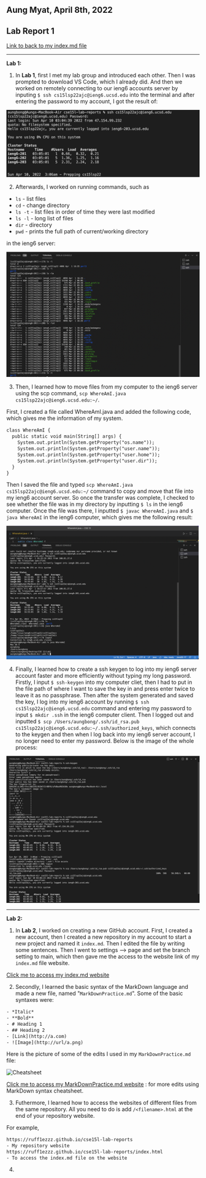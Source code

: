 ## Aung Myat, April 8th, 2022
## Lab Report 1
[Link to back to my index.md file](https://ruff1ezzz.github.io/cse15l-lab-reports/index.html)

***

**Lab 1:**

1) In **Lab 1**, first I met my lab group and introduced each other. Then I was prompted to download VS Code, which I already did. And then we worked on remotely connecting to  our ieng6 accounts server by inputing `$ ssh cs15lsp22ajc@ieng6.ucsd.edu` into the terminal and after entering the password to my account, I got the result of:

![Start](1Lab1.png)

2) Afterwards, I worked on running commands, such as 

* `ls` - list files
* `cd` - change directory
* `ls -t` - list files in order of time they were last modified
* `ls -l` - long list of files
* `dir` - directory
* `pwd` - prints the full path of current/working directory

in the ieng6 server:

![Commands](CommandLab1.png)

3) Then, I learned how to move files from my computer to the ieng6 server using the scp command, `scp WhereAmI.java cs15lsp22ajc@ieng6.ucsd.edu:~/`. 

First, I created a file called WhereAmI.java and added the following code, which gives me the information of my system.

```
class WhereAmI {
  public static void main(String[] args) {
    System.out.println(System.getProperty("os.name"));
    System.out.println(System.getProperty("user.name"));
    System.out.println(System.getProperty("user.home"));
    System.out.println(System.getProperty("user.dir"));
  }
}
```

Then I saved the file and typed `scp WhereAmI.java cs15lsp22ajc@ieng6.ucsd.edu:~/` command to copy and move that file into my ieng6 account server. So once the transfer was complete, I checked to see whether the file was in my directory by inputting `$ ls` in the ieng6 computer. Once the file was there, I inputted `$ javac WhereAmI.java` and `$ java WhereAmI` in the ieng6 computer, which gives me the following result:

![SCP](SCPLab1.png)

4) Finally, I learned how to create a ssh keygen to log into my ieng6 server account faster and more efficiently without typing my long password. Firstly, I input `$ ssh-keygen` into my computer cliet, then I had to put in the file path of where I want to save the key in and press enter twice to leave it as no passphrase. Then after the system generated and saved the key, I log into my ieng6 account by running `$ ssh cs15lsp22ajc@ieng6.ucsd.edu` command and entering my password to input `$ mkdir .ssh` in the ieng6 computer client. Then I logged out and inputted `$ scp /Users/aungbong/.ssh/id_rsa.pub cs15lsp22ajc@ieng6.ucsd.edu:~/.ssh/authorized_keys`, which connects to the keygen and then when I log back into my ieng6 server account, I no longer need to enter my password. Below is the image of the whole process:

![Keygen](KeyGenLab1.png)

***

**Lab 2:**

1) In **Lab 2**, I worked on creating a new GitHub account. First, I created a new account, then I created a new repository in my account to start a new project and named it `index.md`. Then I edited the file by writing some sentences. Then I went to settings --> page and set the branch setting to main, which then gave me the access to the website link of my `index.md` file website. 

[Click me to access my index.md website](https://ruff1ezzz.github.io/cse15l-lab-reports/index.html)

2) Secondly, I learned the basic syntax of the MarkDown language and made a new file, named "`MarkDownPractice.md`". Some of the basic syntaxes were:

```
- *Italic*
- **Bold**
- # Heading 1
- ## Heading 2
- [Link](http://a.com)
- ![Image](http://url/a.png)
```

Here is the picture of some of the edits I used in my `MarkDownPractice.md` file:

![Cheatsheet]()

[Click me to access my MarkDownPractice.md website](https://ruff1ezzz.github.io/cse15l-lab-reports/MarkDownPractice.html) : for more edits using MarkDown syntax cheatsheet.

3) Futhermore, I learned how to access the websites of different files from the same repository. All you need to do is add `/<filename>.html` at the end of your repository website.

For example,
```
https://ruff1ezzz.github.io/cse15l-lab-reports
- My repository website
https://ruff1ezzz.github.io/cse15l-lab-reports/index.html
- To access the index.md file on the website
```

4) 
